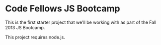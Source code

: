 Code Fellows JS Bootcamp
========================

This is the first starter project that we'll be working with as part of
the Fall 2013 JS Bootcamp.

This project requires node.js.